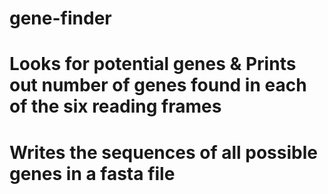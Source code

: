 # gene-finder
# Looks for potential genes & Prints out number of genes found in each of the six reading frames
# Writes the sequences of all possible genes in a fasta file
